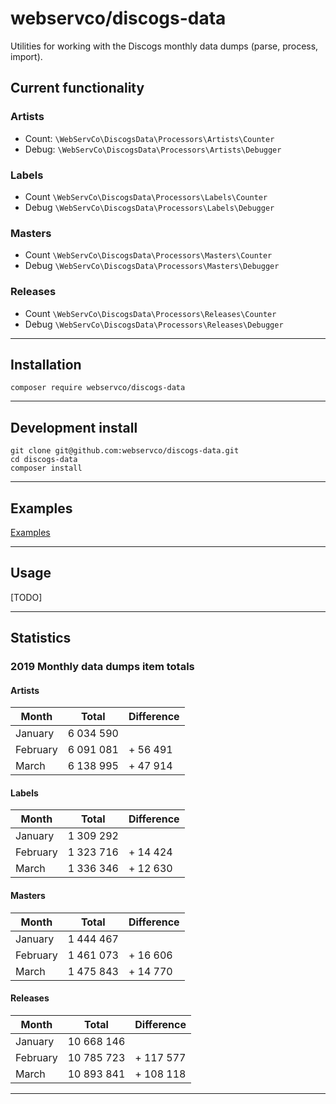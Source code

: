 # webservco/discogs-data

Utilities for working with the Discogs monthly data dumps (parse, process, import).

## Current functionality

### Artists
- Count: `\WebServCo\DiscogsData\Processors\Artists\Counter`
- Debug: `\WebServCo\DiscogsData\Processors\Artists\Debugger`

### Labels
- Count `\WebServCo\DiscogsData\Processors\Labels\Counter`
- Debug `\WebServCo\DiscogsData\Processors\Labels\Debugger`

### Masters
- Count `\WebServCo\DiscogsData\Processors\Masters\Counter`
- Debug `\WebServCo\DiscogsData\Processors\Masters\Debugger`

### Releases
- Count `\WebServCo\DiscogsData\Processors\Releases\Counter`
- Debug `\WebServCo\DiscogsData\Processors\Releases\Debugger`

---

## Installation
```
composer require webservco/discogs-data
```

---

## Development install
```
git clone git@github.com:webservco/discogs-data.git
cd discogs-data
composer install
```

---

## Examples
[Examples](/docs/Examples.md)

---

## Usage
[TODO]

---

## Statistics

### 2019 Monthly data dumps item totals

#### Artists

| Month    | Total     | Difference |
|----------|-----------|------------|
| January  | 6 034 590 |            |
| February | 6 091 081 | + 56 491   |
| March    | 6 138 995 | + 47 914   |

#### Labels

| Month    | Total     | Difference |
|----------|-----------|------------|
| January  | 1 309 292 |            |
| February | 1 323 716 | + 14 424   |
| March    | 1 336 346 | + 12 630   |

#### Masters

| Month    | Total     | Difference |
|----------|-----------|------------|
| January  | 1 444 467 |            |
| February | 1 461 073 | + 16 606   |
| March    | 1 475 843 | + 14 770   |

#### Releases

| Month    | Total      | Difference |
|----------|------------|------------|
| January  | 10 668 146 |            |
| February | 10 785 723 | + 117 577  |
| March    | 10 893 841 | + 108 118  |

---
